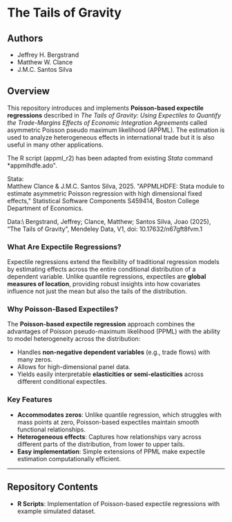 # The Tails of Gravity

## Authors
- Jeffrey H. Bergstrand
- Matthew W. Clance
- J.M.C. Santos Silva

## Overview
This repository introduces and implements **Poisson-based expectile regressions** described in *The Tails of Gravity: Using Expectiles to Quantify the Trade-Margins Effects of Economic Integration Agreements* called asymmetric Poisson pseudo maximum likelihood (APPML). The estimation is used to analyze heterogeneous effects in international trade but it is also useful in many other applications. 

The R script (appml_r2) has been adapted from existing *Stata* command *appmlhdfe.ado". 

Stata: \
Matthew Clance & J.M.C. Santos Silva, 2025. "APPMLHDFE: Stata module to estimate asymmetric Poisson regression with high dimensional fixed effects," Statistical Software Components S459414, Boston College Department of Economics.

Data:\ 
Bergstrand, Jeffrey; Clance, Matthew; Santos Silva, Joao (2025), “The Tails of Gravity”, Mendeley Data, V1, doi: 10.17632/n67gft8fvm.1

### What Are Expectile Regressions?
Expectile regressions extend the flexibility of traditional regression models by estimating effects across the entire conditional distribution of a dependent variable. Unlike quantile regressions, expectiles are **global measures of location**, providing robust insights into how covariates influence not just the mean but also the tails of the distribution.

### Why Poisson-Based Expectiles?
The **Poisson-based expectile regression** approach combines the advantages of Poisson pseudo-maximum likelihood (PPML) with the ability to model heterogeneity across the distribution:
- Handles **non-negative dependent variables** (e.g., trade flows) with many zeros.
- Allows for high-dimensional panel data.
- Yields easily interpretable **elasticities or semi-elasticities** across different conditional expectiles.

### Key Features
- **Accommodates zeros**: Unlike quantile regression, which struggles with mass points at zero, Poisson-based expectiles maintain smooth functional relationships.
- **Heterogeneous effects**: Captures how relationships vary across different parts of the distribution, from lower to upper tails.
- **Easy implementation**: Simple extensions of PPML make expectile estimation computationally efficient.

---

## Repository Contents
- **R Scripts**: Implementation of Poisson-based expectile regressions with example simulated dataset.


